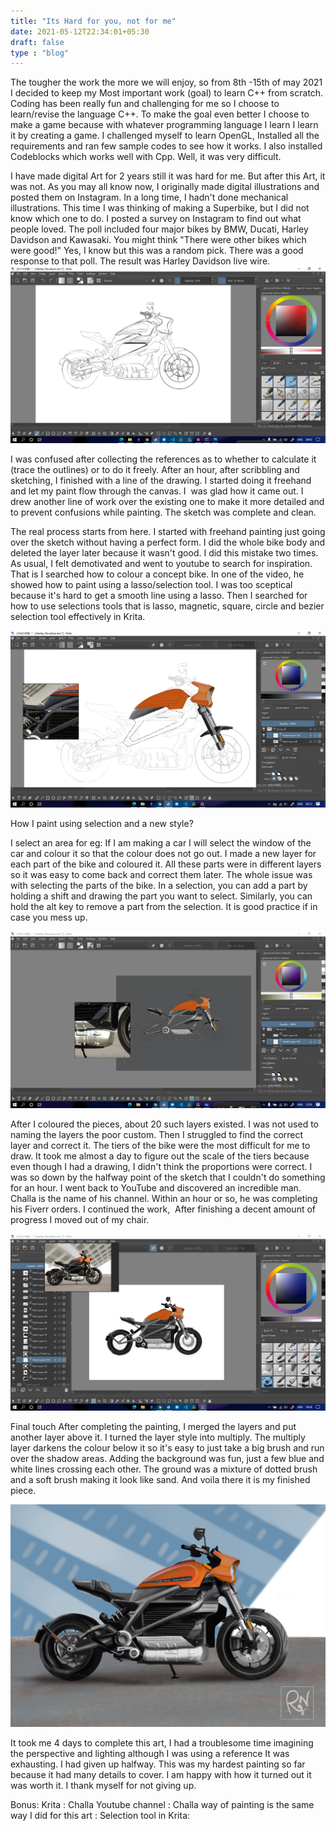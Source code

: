 ```yaml
---
title: "Its Hard for you, not for me"
date: 2021-05-12T22:34:01+05:30
draft: false
type : "blog"
---
```


The tougher the work the more we will enjoy, so from 8th -15th of may 2021 I decided to keep my Most important work (goal) to learn C++ from scratch. Coding has been really fun and challenging for me so I choose to learn/revise the language C++. To make the goal even better I choose to make a game because with whatever programming language I learn I learn it by creating a game. I challenged myself to learn OpenGL, Installed all the requirements and ran few sample codes to see how it works.  I also installed Codeblocks which works well with Cpp. Well, it was very difficult.

I have made digital Art for 2 years still it was hard for me. But after this Art, it was not. As you may all know now, I originally made digital illustrations and posted them on Instagram. In a long time, I hadn't done mechanical illustrations. This time I was thinking of making a Superbike, but I did not know which one to do. I posted a survey on Instagram to find out what people loved. The poll included four major bikes by BMW, Ducati, Harley Davidson and Kawasaki. You might think "There were other bikes which were good!" Yes, I know but this was a random pick. There was a good response to that poll. The result was Harley Davidson live wire.
<img src="./../../../resources/_gen/images/Screenshot%20(54).png" alt="MarineGEO circle logo" />

I was confused after collecting the references as to whether to calculate it (trace the outlines) or to do it freely. After an hour, after scribbling and sketching, I finished with a line of the drawing. I started doing it freehand and let my paint flow through the canvas. I  was glad how it came out. I drew another line of work over the existing one to make it more detailed and to prevent confusions while painting.  The sketch was complete and clean. 

The real process starts from here. I started with freehand painting just going over the sketch without having a perfect form. I did the whole bike body and deleted the layer later because it wasn't good. I did this mistake two times. As usual, I felt demotivated and went to youtube to search for inspiration. That is I searched how to colour a concept bike. In one of the video, he showed how to paint using a lasso/selection tool. I was too sceptical because it's hard to get a smooth line using a lasso. Then I searched for how to use selections tools that is lasso, magnetic, square, circle and bezier selection tool effectively in Krita. 

![image info](./../../../resources/_gen/images/Screenshot%20(41).png)

How I paint using selection and a new style?

I select an area for eg: If I am making a car I will select the window of the car and colour it so that the colour does not go out. I made a new layer for each part of the bike and coloured it. All these parts were in different layers so it was easy to come back and correct them later. The whole issue was with selecting the parts of the bike. In a selection, you can add a part by holding a shift and drawing the part you want to select. Similarly, you can hold the alt key to remove a part from the selection. It is good practice if in case you mess up. 

![image info](./../../../resources/_gen/images/Screenshot%20(47).png)

After I coloured the pieces, about 20 such layers existed. I was not used to naming the layers the poor custom. Then I struggled to find the correct layer and correct it. The tiers of the bike were the most difficult for me to draw. It took me almost a day to figure out the scale of the tiers because even though I had a drawing, I didn't think the proportions were correct. I was so down by the halfway point of the sketch that I couldn't do something for an hour. I went back to YouTube and discovered an incredible man. Challa is the name of his channel. Within an hour or so, he was completing his Fiverr orders. I continued the work,  After finishing a decent amount of progress I moved out of my chair.

![image info](./../../../resources/_gen/images/Screenshot%20(51).png)

Final touch
After completing the painting, I merged the layers and put another layer above it. I turned the layer style into multiply. The multiply layer darkens the colour below it so it's easy to just take a big brush and run over the shadow areas. Adding the background was fun, just a few blue and white lines crossing each other. The ground was a mixture of dotted brush and a soft brush making it look like sand. 
And voila there it is my finished piece.

![image info](./../../../resources/_gen/images/Harley-Davidson.jpg)

It took me 4 days to complete this art, I had a troublesome time imagining the perspective and lighting although I was using a reference It was exhausting. I had given up halfway. This was my hardest painting so far because it had many details to cover. I am happy with how it turned out it was worth it. I thank myself for not giving up.

Bonus:
Krita : 
Challa Youtube channel :
Challa way of painting is the same way I did for this art : 
Selection tool in Krita: 
